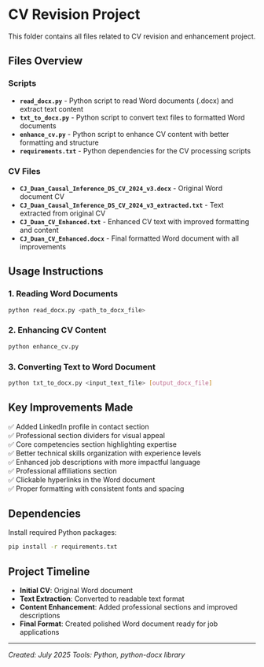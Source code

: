 # CV Revision Project

This folder contains all files related to CV revision and enhancement project.

## Files Overview

### Scripts

- **`read_docx.py`** - Python script to read Word documents (.docx) and extract text content
- **`txt_to_docx.py`** - Python script to convert text files to formatted Word documents
- **`enhance_cv.py`** - Python script to enhance CV content with better formatting and structure
- **`requirements.txt`** - Python dependencies for the CV processing scripts

### CV Files

- **`CJ_Duan_Causal_Inference_DS_CV_2024_v3.docx`** - Original Word document CV
- **`CJ_Duan_Causal_Inference_DS_CV_2024_v3_extracted.txt`** - Text extracted from original CV
- **`CJ_Duan_CV_Enhanced.txt`** - Enhanced CV text with improved formatting and content
- **`CJ_Duan_CV_Enhanced.docx`** - Final formatted Word document with all improvements

## Usage Instructions

### 1. Reading Word Documents

```bash
python read_docx.py <path_to_docx_file>
```

### 2. Enhancing CV Content

```bash
python enhance_cv.py
```

### 3. Converting Text to Word Document

```bash
python txt_to_docx.py <input_text_file> [output_docx_file]
```

## Key Improvements Made

✅ Added LinkedIn profile in contact section  
✅ Professional section dividers for visual appeal  
✅ Core competencies section highlighting expertise  
✅ Better technical skills organization with experience levels  
✅ Enhanced job descriptions with more impactful language  
✅ Professional affiliations section  
✅ Clickable hyperlinks in the Word document  
✅ Proper formatting with consistent fonts and spacing  

## Dependencies

Install required Python packages:

```bash
pip install -r requirements.txt
```

## Project Timeline

- **Initial CV**: Original Word document
- **Text Extraction**: Converted to readable text format
- **Content Enhancement**: Added professional sections and improved descriptions
- **Final Format**: Created polished Word document ready for job applications

---

*Created: July 2025*
*Tools: Python, python-docx library*
